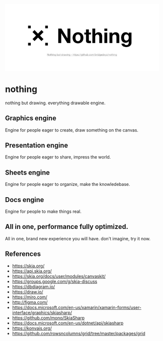 ![nothing graphics engine logo](./branding/cover.png)

# nothing

nothing but drawing. everything drawable engine.

## Graphics engine

Engine for people eager to create, draw something on the canvas.

## Presentation engine

Engine for people eager to share, impress the world.

## Sheets engine

Engine for people eager to organize, make the knowledebase.

## Docs engine

Engine for people to make things real.

## All in one, performance fully optimized.

All in one, brand new experience you will have. don't imagine, try it now.

## References

- https://skia.org/
- https://api.skia.org/
- https://skia.org/docs/user/modules/canvaskit/
- https://groups.google.com/g/skia-discuss
- https://dbdiagram.io/
- https://draw.io/
- https://miro.com/
- http://figma.com/
- https://docs.microsoft.com/en-us/xamarin/xamarin-forms/user-interface/graphics/skiasharp/
- https://github.com/mono/SkiaSharp
- https://docs.microsoft.com/en-us/dotnet/api/skiasharp
- https://konvajs.org/
- https://github.com/rowsncolumns/grid/tree/master/packages/grid
